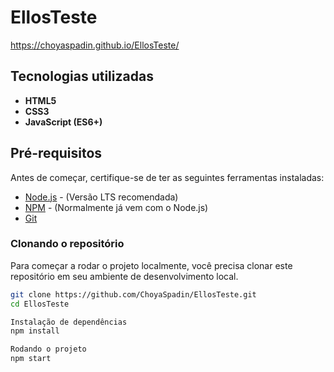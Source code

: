 # EllosTeste

https://choyaspadin.github.io/EllosTeste/

## Tecnologias utilizadas

- **HTML5**
- **CSS3**
- **JavaScript (ES6+)**

## Pré-requisitos

Antes de começar, certifique-se de ter as seguintes ferramentas instaladas:

- [Node.js](https://nodejs.org/) - (Versão LTS recomendada)
- [NPM](https://www.npmjs.com/) - (Normalmente já vem com o Node.js)
- [Git](https://git-scm.com/)

### Clonando o repositório

Para começar a rodar o projeto localmente, você precisa clonar este repositório em seu ambiente de desenvolvimento local.

```bash
git clone https://github.com/ChoyaSpadin/EllosTeste.git
cd EllosTeste

Instalação de dependências
npm install

Rodando o projeto
npm start
